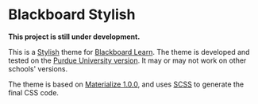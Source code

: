 # Blackboard Stylish

**This project is still under development.**

This is a [Stylish](https://userstyles.org) theme for [Blackboard Learn](https://www.blackboard.com/). The theme is developed and tested on the [Purdue University version](https://mycourses.purdue.edu/). It may or may not work on other schools' versions.

The theme is based on [Materialize 1.0.0](http://next.materializecss.com/), and uses [SCSS](http://sass-lang.com/) to generate the final CSS code.
